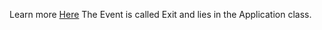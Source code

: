 Learn more [Here](https://learn.microsoft.com/en-us/dotnet/api/system.windows.application.exit?view=windowsdesktop-8.0)
The Event is called Exit and lies in the Application class.
